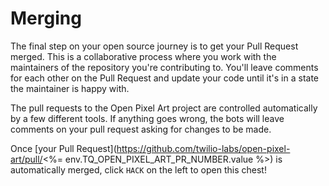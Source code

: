# Merging

The final step on your open source journey is to get your Pull Request merged. This is a collaborative process where you work with the maintainers of the repository you're contributing to. You'll leave comments for each other on the Pull Request and update your code until it's in a state the maintainer is happy with.

The pull requests to the Open Pixel Art project are controlled automatically by a few different tools. If anything goes wrong, the bots will leave comments on your pull request asking for changes to be made.

Once [your Pull Request](https://github.com/twilio-labs/open-pixel-art/pull/<%= env.TQ_OPEN_PIXEL_ART_PR_NUMBER.value %>) is automatically merged, click `HACK` on the left to open this chest!
